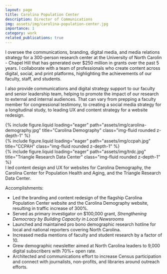 ```yaml
---
layout: page
title: Carolina Population Center
description: Director of Communications
img: assets/img/carolina-population-center.jpg
importance: 1
category: work
related_publications: true
---
```


I oversee the communications, branding, digital media, and media relations strategy for a 300-person research center at the University of North Carolin - Chapel Hill that has generated over $250 million in grants over the past 5 years. I collaborate with a team of professionals who create content across digital, social, and print platforms, highlighting the achievements of our faculty, staff, and students. 

I also provide communications and digital strategy support to our faculty and senior leadership team, helping to promote the impact of our research to external and internal audiences. That can vary from prepping a faculty member for congressional testimony, to creating a social media strategy for a longitudinal study, to leading UX and content strategy for a website redesign.

<div class="row">
    <div class="col-sm mt-3 mt-md-0">
        {% include figure.liquid loading="eager" path="assets/img/carolina-demography.jpg" title="Carolina Demography" class="img-fluid rounded z-depth-1" %}
    </div>
    <div class="col-sm mt-3 mt-md-0">
        {% include figure.liquid loading="eager" path="assets/img/ccpah.jpg" title="CCPAH" class="img-fluid rounded z-depth-1" %}
    </div>
    <div class="col-sm mt-3 mt-md-0">
        {% include figure.liquid loading="eager" path="assets/img/trdc.jpg" title="Triangle Research Data Center" class="img-fluid rounded z-depth-1" %}
    </div>
</div>
<div class="caption">
    I led content design and UX for websites for Carolina Demography, the Carolina Center for Population Health and Aging, and the Triangle Research Data Center.
</div>

Accomplishments: 
- Led the branding and content redesign of the flagship Carolina Population Center website and the Carolina Demography website, resulting in traffic increase of 300%.
- Served as primary investigator on $100,000 grant, <i>Strengthening Democracy by Building Capacity in Local Newsrooms</i>
- Launched and maintained pro bono demographic research hotline for local and national reporters covering North Carolina.
- Increased media mentions of faculty and student research by a factor of 10.
- Grew demographic newsletter aimed at North Carolina leaders to 9,000 digital subscribers with 70%+ open rate.
- Architected and communications effort to increase Census participation and connect with journalists, non-profits, and libraries around outreach efforts.
